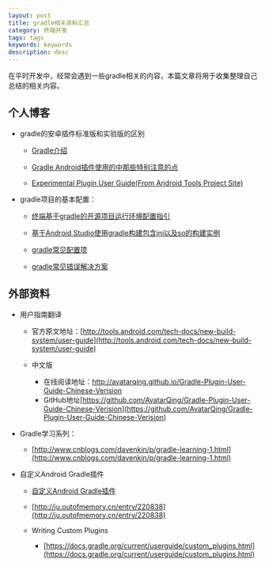 ```yaml
---
layout: post
title: gradle相关资料汇总
category: 终端开发
tags: tags
keywords: keywords
description: desc
---
```


在平时开发中，经常会遇到一些gradle相关的内容，本篇文章将用于收集整理自己总结的相关内容。

## 个人博客

- gradle的安卓插件标准版和实验版的区别
	
	- [Gradle介绍](http://blog.bihe0832.com/gradle_introducation.html)

	- [Gradle Android插件使用的中那些特别注意的点](http://blog.bihe0832.com/gradle_trap.html)

	- [Experimental Plugin User Guide(From Android Tools Project Site)
](http://blog.bihe0832.com/experimental_Plugin_User_Guide.html)
	
- gradle项目的基本配置：

	- [终端基于gradle的开源项目运行环境配置指引](http://blog.bihe0832.com/android-as-gradle-config.html)
	
	- [基于Android Studio使用gradle构建包含jni以及so的构建实例](http://blog.bihe0832.com/gradle-test.html)
	
	- [gradle常见配置项](http://blog.bihe0832.com/gradle_config.html)

	- [gradle常见错误解决方案](http://blog.bihe0832.com/gradle_issues.html)

	
## 外部资料

- 用户指南翻译

	- 官方原文地址：[http://tools.android.com/tech-docs/new-build-system/user-guide](http://tools.android.com/tech-docs/new-build-system/user-guide)

	- 中文版
	
		- 在线阅读地址：[http://avatarqing.github.io/Gradle-Plugin-User-Guide-Chinese-Verision
](http://avatarqing.github.io/Gradle-Plugin-User-Guide-Chinese-Verision
)
		- GitHub地址[https://github.com/AvatarQing/Gradle-Plugin-User-Guide-Chinese-Verision](https://github.com/AvatarQing/Gradle-Plugin-User-Guide-Chinese-Verision)

- Gradle学习系列：

	- [http://www.cnblogs.com/davenkin/p/gradle-learning-1.html](http://www.cnblogs.com/davenkin/p/gradle-learning-1.html)

- 自定义Android Gradle插件

	- [自定义Android Gradle插件](http://unclechen.github.io/2015/11/17/%E8%87%AA%E5%AE%9A%E4%B9%89Android-Gradle%E6%8F%92%E4%BB%B6/)

	- [http://ju.outofmemory.cn/entry/220838](http://ju.outofmemory.cn/entry/220838)


	- Writing Custom Plugins

		- [https://docs.gradle.org/current/userguide/custom_plugins.html](https://docs.gradle.org/current/userguide/custom_plugins.html)
